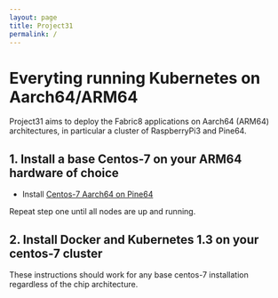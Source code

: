 ```yaml
---
layout: page
title: Project31
permalink: /
---
```

# Everyting running Kubernetes on Aarch64/ARM64

Project31 aims to deploy the Fabric8 applications on Aarch64 (ARM64) architectures, in particular a cluster of RaspberryPi3 and Pine64.

## 1. Install a base Centos-7 on your ARM64 hardware of choice

* Install [Centos-7 Aarch64 on Pine64](/pine64/)

Repeat step one until all nodes are up and running.

## 2. Install Docker and Kubernetes 1.3 on your centos-7 cluster

These instructions should work for any base centos-7 installation regardless of the chip architecture.
